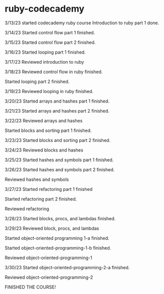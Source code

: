 # ruby-codecademy

3/13/23 started codecademy ruby course
Introduction to ruby part 1 done.

3/14/23
Started control flow part 1
finished.

3/15/23
Started control flow part 2
finished.

3/16/23
Started looping part 1
finished.

3/17/23
Reviewed introduction to ruby

3/18/23
Reviewed control flow in ruby
finished.

Started looping part 2
finished.

3/19/23
Reviewed looping in ruby
finished.

3/20/23
Started arrays and hashes part 1
finished.

3/21/23
Started arrays and hashes part 2
finished.

3/22/23
Reviewed arrays and hashes

Started blocks and sorting part 1
finished.

3/23/23
Started blocks and sorting part 2
finished.

3/24/23
Reviewed blocks and hashes

3/25/23
Started hashes and symbols part 1
finished.

3/26/23
Started hashes and symbols part 2
finished.

Reviewed hashes and symbols

3/27/23
Started refactoring part 1
finished

Started refactoring part 2
finished.

Reviewed refactoring

3/28/23
Started blocks, procs, and lambdas
finished.

3/29/23
Reviewed block, procs, and lambdas

Started object-oriented programming 1-a
finished.

Started object-oriented-programming-1-b
finished.

Reviewed object-oriented-programming-1

3/30/23
Started object-oriented-programming-2-a
finished.

Reviewed object-oriented-programming-2

FINISHED THE COURSE!







